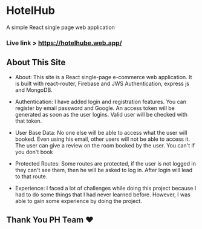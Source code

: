 # HotelHub

A simple React single page web application

### Live link > https://hotelhube.web.app/

## About This Site

- About: This site is a React single-page e-commerce web application. It is built with react-router, Firebase and JWS Authentication, express js and MongoDB.

- Authentication: I have added login and registration features. You can register by email password and Google. An access token will be generated as soon as the user logins. Valid user will be checked with that token.

- User Base Data: No one else will be able to access what the user will booked. Even using his email, other users will not be able to access it. The user can give a review on the room booked by the user. You can't if you don't book

- Protected Routes: Some routes are protected, if the user is not logged in they can't see them, then he will be asked to log in. After login will lead to that route.

- Experience: I faced a lot of challenges while doing this project because I had to do some things that I had never learned before. However, I was able to gain some experience by doing the project.

## Thank You PH Team ❤️
